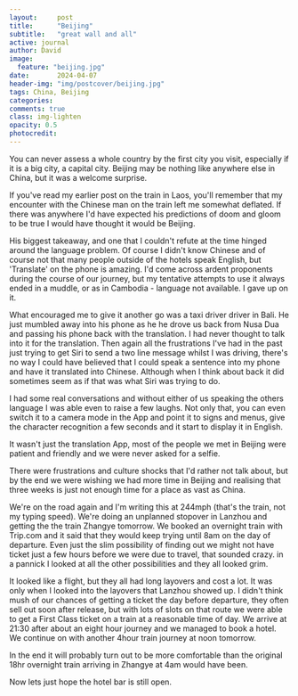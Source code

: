 ```yaml
---
layout:     post
title:      "Beijing"
subtitle:   "great wall and all"
active: journal
author: David
image:
  feature: "beijing.jpg"
date:       2024-04-07
header-img: "img/postcover/beijing.jpg"
tags: China, Beijing
categories: 
comments: true
class: img-lighten 
opacity: 0.5
photocredit:
---
```


You can never assess a whole country by the first city you visit, especially if it is a big city, a capital city. Beijing may be nothing like anywhere else in China, but it was a welcome surprise.

If you've read my earlier post on the train in Laos, you'll remember that my encounter with the Chinese man on the train left me somewhat deflated. If there was anywhere I'd have expected his predictions of doom and gloom to be true I would have thought it would be Beijing.

His biggest takeaway, and one that I couldn't refute at the time hinged around the language problem. Of course I didn't know Chinese and of course not that many people outside of the hotels speak English, but 'Translate' on the phone is amazing. I'd come across ardent proponents during the course of our journey, but my tentative attempts to use it always ended in a muddle, or as in Cambodia - language not available. I gave up on it.

What encouraged me to give it another go was a taxi driver driver in Bali. He just mumbled away into his phone as he he drove us back from Nusa Dua and passing his phone back with the translation. I had never thought to talk into it for the translation. Then again all the frustrations I've had in the past just trying to get Siri to send a two line message whilst I was driving, there's no way I could have believed that I could speak a sentence into my phone and have it translated into Chinese. Although when I think about back it did sometimes seem as if that was what Siri was trying to do.

I had some real conversations and without either of us speaking the others language I was able even to raise a few laughs. Not only that, you can even switch it to a camera mode in the App and point it to signs and menus, give the character recognition a few seconds and it start to display it in English.

It wasn't just the translation App, most of the people we met in Beijing were patient and friendly and we were never asked for a selfie. 

There were frustrations and culture shocks that I'd rather not talk about, but by the end we were wishing we had more time in Beijing and realising that three weeks is just not enough time for a place as vast as China.

We're on the road again and I'm writing this at 244mph (that's the train, not my typing speed). We're doing an unplanned stopover in Lanzhou and getting the the train Zhangye tomorrow. We booked an overnight train with Trip.com and it said that they would keep trying until 8am on the day of departure. Even just the slim possibility of finding out we might not have ticket just a few hours before we were due to travel, that sounded crazy. in a pannick I looked at all the other possibilities and they all looked grim.

It looked like a flight, but they all had long layovers and cost a lot. It was only when I looked into the layovers that Lanzhou showed up. I didn't think mush of our chances of getting a ticket the day before departure, they often sell out soon after release, but with lots of slots on that route we were able to get a First Class ticket on a train at a reasonable time of day. We arrive at 21:30 after about an eight hour journey and we managed to book a hotel. We continue on with another 4hour train journey at noon tomorrow.

In the end it will probably turn out to be more comfortable than the original 18hr overnight train arriving in Zhangye at 4am would have been.

Now lets just hope the hotel bar is still open. 















